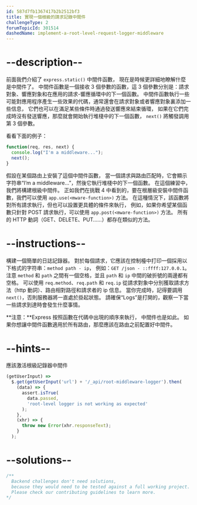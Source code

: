 ```yaml
---
id: 587d7fb1367417b2b2512bf3
title: 實現一個根級的請求記錄中間件
challengeType: 2
forumTopicId: 301514
dashedName: implement-a-root-level-request-logger-middleware
---
```


# --description--

前面我們介紹了 `express.static()` 中間件函數， 現在是時候更詳細地瞭解什麼是中間件了。 中間件函數是一個接收 3 個參數的函數，這 3 個參數分別是：請求對象、響應對象和在應用的請求-響應循環中的下一個函數。 中間件函數執行一些可能對應用程序產生一些效果的代碼，通常還會在請求對象或者響應對象裏添加一些信息， 它們也可以在滿足某些條件時通過發送響應來結束循環， 如果在它們完成時沒有發送響應，那麼就會開始執行堆棧中的下一個函數， `next()` 將觸發調用第 3 個參數。

看看下面的例子：

```js
function(req, res, next) {
  console.log("I'm a middleware...");
  next();
}
```

假設在某個路由上安裝了這個中間件函數， 當一個請求與路由匹配時，它會顯示字符串“I’m a middleware…”，然後它執行堆棧中的下一個函數。 在這個練習中，我們將構建根級中間件。 正如我們在挑戰 4 中看到的，要在根層級安裝中間件函數，我們可以使用 `app.use(<mware-function>)` 方法。 在這種情況下，該函數將對所有請求執行，但也可以設置更具體的條件來執行， 例如，如果你希望某個函數只針對 POST 請求執行，可以使用 `app.post(<mware-function>)` 方法。 所有的 HTTP 動詞（GET、DELETE、PUT……）都存在類似的方法。

# --instructions--

構建一個簡單的日誌記錄器。 對於每個請求，它應該在控制檯中打印一個採用以下格式的字符串：`method path - ip`， 例如：`GET /json - ::ffff:127.0.0.1`。 注意 `method` 和 `path` 之間有一個空格，並且 `path` 和 `ip` 中間的破折號的兩邊都有空格。 可以使用 `req.method`、`req.path` 和 `req.ip` 從請求對象中分別獲取請求方法（http 動詞）、路由相對路徑和請求者的 ip 信息。 當你完成時，記得要調用 `next()`，否則服務器將一直處於掛起狀態。 請確保“Logs”是打開的，觀察一下當一些請求到達時會發生什麼事情。

**注意：**Express 按照函數在代碼中出現的順序來執行， 中間件也是如此。 如果你想讓中間件函數適用於所有路由，那麼應該在路由之前配置好中間件。

# --hints--

應該激活根級記錄器中間件

```js
(getUserInput) =>
  $.get(getUserInput('url') + '/_api/root-middleware-logger').then(
    (data) => {
      assert.isTrue(
        data.passed,
        'root-level logger is not working as expected'
      );
    },
    (xhr) => {
      throw new Error(xhr.responseText);
    }
  );
```

# --solutions--

```js
/**
  Backend challenges don't need solutions, 
  because they would need to be tested against a full working project. 
  Please check our contributing guidelines to learn more.
*/
```
